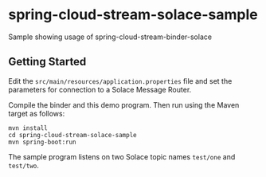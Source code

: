 # spring-cloud-stream-solace-sample
Sample showing usage of spring-cloud-stream-binder-solace

## Getting Started

Edit the <code>src/main/resources/application.properties</code> file and set the parameters for connection to 
a Solace Message Router.

Compile the binder and this demo program. Then run using the Maven target as follows: 

```
mvn install
cd spring-cloud-stream-solace-sample
mvn spring-boot:run
```
The sample program listens on two Solace topic names <code>test/one</code> and <code>test/two</code>. 
